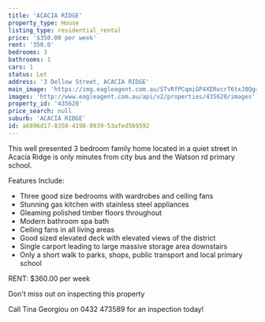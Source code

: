 ```yaml
---
title: 'ACACIA RIDGE'
property_type: House
listing_type: residential_rental
price: '$350.00 per week'
rent: '350.0'
bedrooms: 3
bathrooms: 1
cars: 1
status: Let
address: '3 Dellow Street, ACACIA RIDGE'
main_image: 'https://img.eagleagent.com.au/STvRfPCqmiGP4XERvcrT6txJ8Qg=/1280x854/smart/https://s3-us-west-2.amazonaws.com/eagleagent-orig/images/6826174/415192935-image-M.jpg'
images: 'http://www.eagleagent.com.au/api/v2/properties/435620/images'
property_id: '435620'
price_search: null
suburb: 'ACACIA RIDGE'
id: a6896d17-8350-4198-8939-53afed569592
---
```

This well presented 3 bedroom family home located in a quiet street in Acacia Ridge is only minutes from city bus and the Watson rd primary school.

Features Include:
- Three good size bedrooms with wardrobes and ceiling fans
- Stunning gas kitchen with stainless steel appliances
- Gleaming polished timber floors throughout
- Modern bathroom spa bath
- Ceiling fans in all living areas
- Good sized elevated deck with elevated views of the district
- Single carport leading to large massive storage area downstairs
- Only a short walk to parks, shops, public transport and local primary school

RENT: $360.00 per week

Don't miss out on inspecting this property

Call Tina Georgiou on 0432 473589 for an inspection today!